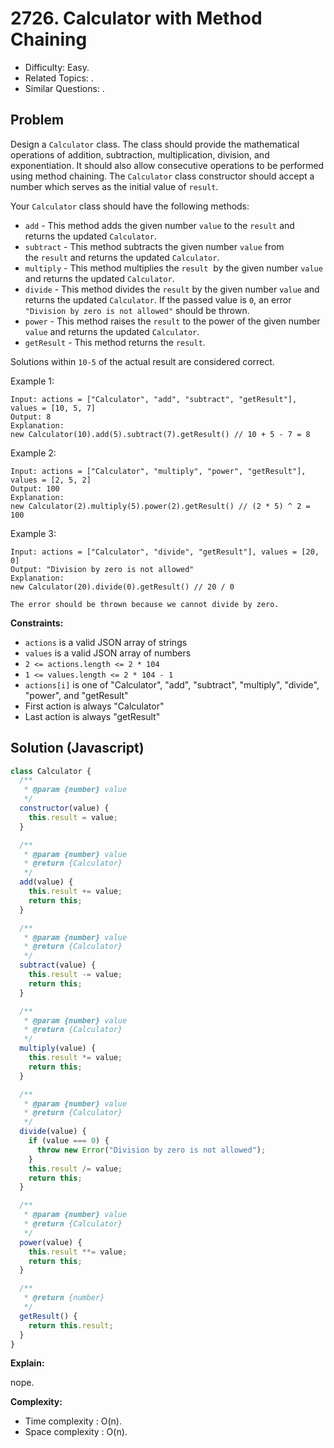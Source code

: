 # 2726. Calculator with Method Chaining

- Difficulty: Easy.
- Related Topics: .
- Similar Questions: .

## Problem

Design a `Calculator` class. The class should provide the mathematical operations of addition, subtraction, multiplication, division, and exponentiation. It should also allow consecutive operations to be performed using method chaining. The `Calculator` class constructor should accept a number which serves as the initial value of `result`.

Your `Calculator` class should have the following methods:

- `add` - This method adds the given number `value` to the `result` and returns the updated `Calculator`.
- `subtract` - This method subtracts the given number `value` from the `result` and returns the updated `Calculator`.
- `multiply` - This method multiplies the `result`  by the given number `value` and returns the updated `Calculator`.
- `divide` - This method divides the `result` by the given number `value` and returns the updated `Calculator`. If the passed value is `0`, an error `"Division by zero is not allowed"` should be thrown.
- `power` - This method raises the `result` to the power of the given number `value` and returns the updated `Calculator`.
- `getResult` - This method returns the `result`.

Solutions within `10-5` of the actual result are considered correct.

Example 1:

```
Input: actions = ["Calculator", "add", "subtract", "getResult"], values = [10, 5, 7]
Output: 8
Explanation:
new Calculator(10).add(5).subtract(7).getResult() // 10 + 5 - 7 = 8
```

Example 2:

```
Input: actions = ["Calculator", "multiply", "power", "getResult"], values = [2, 5, 2]
Output: 100
Explanation:
new Calculator(2).multiply(5).power(2).getResult() // (2 * 5) ^ 2 = 100
```

Example 3:

```
Input: actions = ["Calculator", "divide", "getResult"], values = [20, 0]
Output: "Division by zero is not allowed"
Explanation:
new Calculator(20).divide(0).getResult() // 20 / 0

The error should be thrown because we cannot divide by zero.
```

**Constraints:**

- `actions` is a valid JSON array of strings
- `values` is a valid JSON array of numbers
- `2 <= actions.length <= 2 * 104`
- `1 <= values.length <= 2 * 104 - 1`
- `actions[i]` is one of "Calculator", "add", "subtract", "multiply", "divide", "power", and "getResult"
- First action is always "Calculator"
- Last action is always "getResult"

## Solution (Javascript)

```javascript
class Calculator {
  /**
   * @param {number} value
   */
  constructor(value) {
    this.result = value;
  }

  /**
   * @param {number} value
   * @return {Calculator}
   */
  add(value) {
    this.result += value;
    return this;
  }

  /**
   * @param {number} value
   * @return {Calculator}
   */
  subtract(value) {
    this.result -= value;
    return this;
  }

  /**
   * @param {number} value
   * @return {Calculator}
   */
  multiply(value) {
    this.result *= value;
    return this;
  }

  /**
   * @param {number} value
   * @return {Calculator}
   */
  divide(value) {
    if (value === 0) {
      throw new Error("Division by zero is not allowed");
    }
    this.result /= value;
    return this;
  }

  /**
   * @param {number} value
   * @return {Calculator}
   */
  power(value) {
    this.result **= value;
    return this;
  }

  /**
   * @return {number}
   */
  getResult() {
    return this.result;
  }
}
```

**Explain:**

nope.

**Complexity:**

- Time complexity : O(n).
- Space complexity : O(n).
